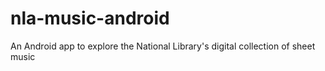 nla-music-android
=================

An Android app to explore the National Library's digital collection of sheet music
